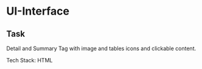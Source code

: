 # UI-Interface

## Task

Detail and Summary Tag with image and tables icons and clickable content.<br />

Tech Stack: HTML
